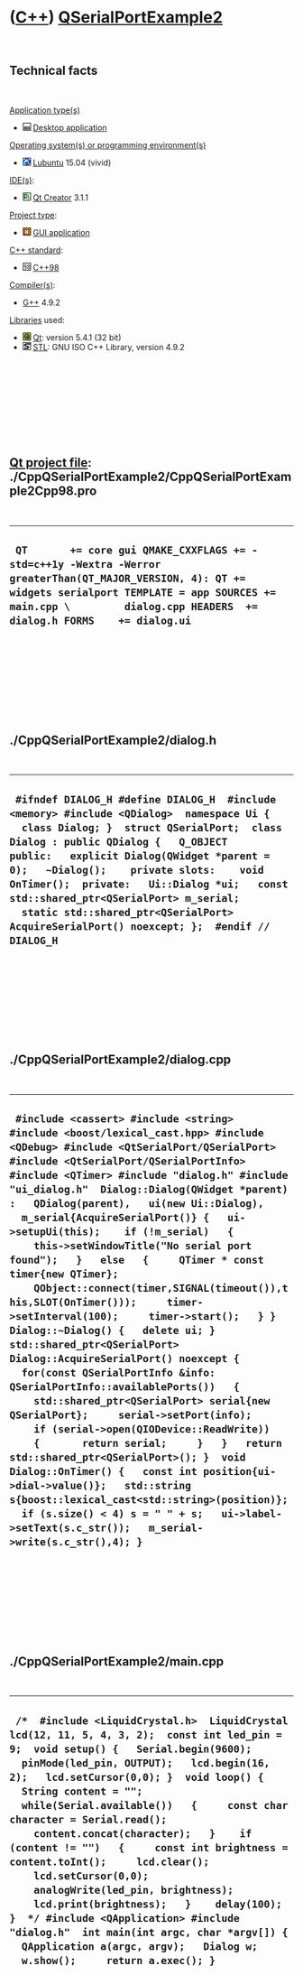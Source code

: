 
 

 

 

 

 

([C++](Cpp.md)) [QSerialPortExample2](CppQSerialPortExample2.md)
==================================================================

 

Technical facts
---------------

 

[Application type(s)](CppApplication.md)

-   ![Desktop](PicDesktop.png) [Desktop
    application](CppDesktopApplication.md)

[Operating system(s) or programming environment(s)](CppOs.md)

-   ![Lubuntu](PicLubuntu.png) [Lubuntu](CppLubuntu.md) 15.04 (vivid)

[IDE(s)](CppIde.md):

-   ![Qt Creator](PicQtCreator.png) [Qt Creator](CppQtCreator.md) 3.1.1

[Project type](CppQtProjectType.md):

-   ![GUI](PicGui.png) [GUI application](CppGuiApplication.md)

[C++ standard](CppStandard.md):

-   ![C++98](PicCpp98.png) [C++98](Cpp98.md)

[Compiler(s)](CppCompiler.md):

-   [G++](CppGpp.md) 4.9.2

[Libraries](CppLibrary.md) used:

-   ![Qt](PicQt.png) [Qt](CppQt.md): version 5.4.1 (32 bit)
-   ![STL](PicStl.png) [STL](CppStl.md): GNU ISO C++ Library, version
    4.9.2

 

 

 

 

 

[Qt project file](CppQtProjectFile.md): ./CppQSerialPortExample2/CppQSerialPortExample2Cpp98.pro
-------------------------------------------------------------------------------------------------

 

  ------------------------------------------------------------------------------------------------------------------------------------------------------------------------------------------------------------------------------------
  ` QT       += core gui QMAKE_CXXFLAGS += -std=c++1y -Wextra -Werror greaterThan(QT_MAJOR_VERSION, 4): QT += widgets serialport TEMPLATE = app SOURCES += main.cpp \         dialog.cpp HEADERS  += dialog.h FORMS    += dialog.ui`
  ------------------------------------------------------------------------------------------------------------------------------------------------------------------------------------------------------------------------------------

 

 

 

 

 

./CppQSerialPortExample2/dialog.h
---------------------------------

 

  ----------------------------------------------------------------------------------------------------------------------------------------------------------------------------------------------------------------------------------------------------------------------------------------------------------------------------------------------------------------------------------------------------------------------------------------------------------
  ` #ifndef DIALOG_H #define DIALOG_H  #include <memory> #include <QDialog>  namespace Ui {   class Dialog; }  struct QSerialPort;  class Dialog : public QDialog {   Q_OBJECT    public:   explicit Dialog(QWidget *parent = 0);   ~Dialog();    private slots:    void OnTimer();  private:   Ui::Dialog *ui;   const std::shared_ptr<QSerialPort> m_serial;   static std::shared_ptr<QSerialPort> AcquireSerialPort() noexcept; };  #endif // DIALOG_H`
  ----------------------------------------------------------------------------------------------------------------------------------------------------------------------------------------------------------------------------------------------------------------------------------------------------------------------------------------------------------------------------------------------------------------------------------------------------------

 

 

 

 

 

./CppQSerialPortExample2/dialog.cpp
-----------------------------------

 

  --------------------------------------------------------------------------------------------------------------------------------------------------------------------------------------------------------------------------------------------------------------------------------------------------------------------------------------------------------------------------------------------------------------------------------------------------------------------------------------------------------------------------------------------------------------------------------------------------------------------------------------------------------------------------------------------------------------------------------------------------------------------------------------------------------------------------------------------------------------------------------------------------------------------------------------------------------------------------------------------------------------------------------------------------------------------------------------------------------------------------------------------------------------------------------------------------------------------------------------------------------------------------
  ` #include <cassert> #include <string>  #include <boost/lexical_cast.hpp> #include <QDebug> #include <QtSerialPort/QSerialPort> #include <QtSerialPort/QSerialPortInfo> #include <QTimer> #include "dialog.h" #include "ui_dialog.h"  Dialog::Dialog(QWidget *parent) :   QDialog(parent),   ui(new Ui::Dialog),   m_serial{AcquireSerialPort()} {   ui->setupUi(this);    if (!m_serial)   {     this->setWindowTitle("No serial port found");   }   else   {     QTimer * const timer{new QTimer};     QObject::connect(timer,SIGNAL(timeout()),this,SLOT(OnTimer()));     timer->setInterval(100);     timer->start();   } }  Dialog::~Dialog() {   delete ui; }  std::shared_ptr<QSerialPort> Dialog::AcquireSerialPort() noexcept {   for(const QSerialPortInfo &info: QSerialPortInfo::availablePorts())   {     std::shared_ptr<QSerialPort> serial{new QSerialPort};     serial->setPort(info);     if (serial->open(QIODevice::ReadWrite))     {       return serial;     }   }   return std::shared_ptr<QSerialPort>(); }  void Dialog::OnTimer() {   const int position{ui->dial->value()};   std::string s{boost::lexical_cast<std::string>(position)};   if (s.size() < 4) s = " " + s;   ui->label->setText(s.c_str());   m_serial->write(s.c_str(),4); }`
  --------------------------------------------------------------------------------------------------------------------------------------------------------------------------------------------------------------------------------------------------------------------------------------------------------------------------------------------------------------------------------------------------------------------------------------------------------------------------------------------------------------------------------------------------------------------------------------------------------------------------------------------------------------------------------------------------------------------------------------------------------------------------------------------------------------------------------------------------------------------------------------------------------------------------------------------------------------------------------------------------------------------------------------------------------------------------------------------------------------------------------------------------------------------------------------------------------------------------------------------------------------------------

 

 

 

 

 

./CppQSerialPortExample2/main.cpp
---------------------------------

 

  ------------------------------------------------------------------------------------------------------------------------------------------------------------------------------------------------------------------------------------------------------------------------------------------------------------------------------------------------------------------------------------------------------------------------------------------------------------------------------------------------------------------------------------------------------------------------------------------------------------------------------------------------------------------------------------------------------------------------------------------
  ` /*  #include <LiquidCrystal.h>  LiquidCrystal lcd(12, 11, 5, 4, 3, 2);  const int led_pin = 9;  void setup() {   Serial.begin(9600);   pinMode(led_pin, OUTPUT);   lcd.begin(16, 2);   lcd.setCursor(0,0); }  void loop() {   String content = "";   while(Serial.available())   {     const char character = Serial.read();     content.concat(character);   }    if (content != "")   {     const int brightness = content.toInt();     lcd.clear();     lcd.setCursor(0,0);     analogWrite(led_pin, brightness);     lcd.print(brightness);   }    delay(100); }  */ #include <QApplication> #include "dialog.h"  int main(int argc, char *argv[]) {   QApplication a(argc, argv);   Dialog w;   w.show();     return a.exec(); }`
  ------------------------------------------------------------------------------------------------------------------------------------------------------------------------------------------------------------------------------------------------------------------------------------------------------------------------------------------------------------------------------------------------------------------------------------------------------------------------------------------------------------------------------------------------------------------------------------------------------------------------------------------------------------------------------------------------------------------------------------------

 

 

 

 

 

 

